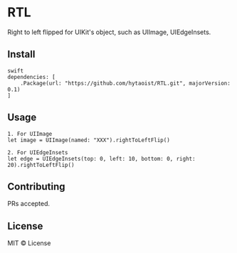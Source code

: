# RTL

Right to left flipped for UIKit's object, such as UIImage, UIEdgeInsets.

## Install
```
swift
dependencies: [
    .Package(url: "https://github.com/hytaoist/RTL.git", majorVersion: 0.1)
]
```

## Usage
```
1. For UIImage
let image = UIImage(named: "XXX").rightToLeftFlip()

2. For UIEdgeInsets
let edge = UIEdgeInsets(top: 0, left: 10, bottom: 0, right: 20).rightToLeftFlip()
```


## Contributing

PRs accepted.

## License

MIT © License
